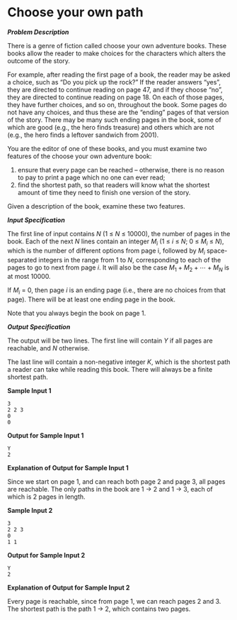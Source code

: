 # Choose your own path

***Problem Description***

There is a genre of fiction called choose your own adventure books. These books allow the reader
to make choices for the characters which alters the outcome of the story.

For example, after reading the first page of a book, the reader may be asked a choice, such as “Do
you pick up the rock?” If the reader answers “yes”, they are directed to continue reading on page
47, and if they choose “no”, they are directed to continue reading on page 18. On each of those
pages, they have further choices, and so on, throughout the book. Some pages do not have any
choices, and thus these are the “ending” pages of that version of the story. There may be many
such ending pages in the book, some of which are good (e.g., the hero finds treasure) and others
which are not (e.g., the hero finds a leftover sandwich from 2001).

You are the editor of one of these books, and you must examine two features of the choose your
own adventure book:

1. ensure that every page can be reached – otherwise, there is no reason to pay to print a page
which no one can ever read;
2. find the shortest path, so that readers will know what the shortest amount of time they need
to finish one version of the story.

Given a description of the book, examine these two features.

***Input Specification***

The first line of input contains $N$ (1 ≤ $N$ ≤ 10000), the number of pages in the book. Each
of the next $N$ lines contain an integer $M_i$ (1 ≤ $i$ ≤ $N$; 0 ≤ $M_i$ ≤ $N$), which is the number
of different options from page i, followed by $M_i$ space-separated integers in the range from 1
to $N$, corresponding to each of the pages to go to next from page $i$. It will also be the case
$M_1 + M_2 + \cdots + M_N$ is at most 10000.

If $M_i$ = 0, then page $i$ is an ending page (i.e., there are no choices from that page). There will be
at least one ending page in the book.

Note that you always begin the book on page 1.


***Output Specification***

The output will be two lines. The first line will contain $Y$ if all pages are reachable, and $N$ otherwise.

The last line will contain a non-negative integer $K$, which is the shortest path a reader can take
while reading this book. There will always be a finite shortest path.

**Sample Input 1**

```
3
2 2 3
0
0
```

**Output for Sample Input 1**

```
Y
2
```

**Explanation of Output for Sample Input 1**

Since we start on page 1, and can reach both page 2 and page 3, all pages are reachable. The only
paths in the book are 1 → 2 and 1 → 3, each of which is 2 pages in length.

**Sample Input 2**

```
3
2 2 3
0
1 1
```

**Output for Sample Input 2**

```
Y
2
```

**Explanation of Output for Sample Input 2**

Every page is reachable, since from page 1, we can reach pages 2 and 3. The shortest path is the
path 1 → 2, which contains two pages.
